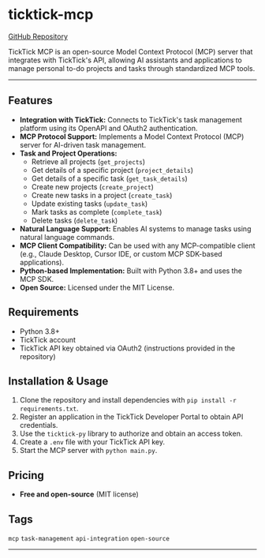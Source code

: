 # ticktick-mcp

[GitHub Repository](https://github.com/ekkyarmandi/ticktick-mcp)

TickTick MCP is an open-source Model Context Protocol (MCP) server that integrates with TickTick's API, allowing AI assistants and applications to manage personal to-do projects and tasks through standardized MCP tools.

---

## Features

- **Integration with TickTick:** Connects to TickTick's task management platform using its OpenAPI and OAuth2 authentication.
- **MCP Protocol Support:** Implements a Model Context Protocol (MCP) server for AI-driven task management.
- **Task and Project Operations:**
  - Retrieve all projects (`get_projects`)
  - Get details of a specific project (`project_details`)
  - Get details of a specific task (`get_task_details`)
  - Create new projects (`create_project`)
  - Create new tasks in a project (`create_task`)
  - Update existing tasks (`update_task`)
  - Mark tasks as complete (`complete_task`)
  - Delete tasks (`delete_task`)
- **Natural Language Support:** Enables AI systems to manage tasks using natural language commands.
- **MCP Client Compatibility:** Can be used with any MCP-compatible client (e.g., Claude Desktop, Cursor IDE, or custom MCP SDK-based applications).
- **Python-based Implementation:** Built with Python 3.8+ and uses the MCP SDK.
- **Open Source:** Licensed under the MIT License.

## Requirements

- Python 3.8+
- TickTick account
- TickTick API key obtained via OAuth2 (instructions provided in the repository)

## Installation & Usage

1. Clone the repository and install dependencies with `pip install -r requirements.txt`.
2. Register an application in the TickTick Developer Portal to obtain API credentials.
3. Use the `ticktick-py` library to authorize and obtain an access token.
4. Create a `.env` file with your TickTick API key.
5. Start the MCP server with `python main.py`.

## Pricing

- **Free and open-source** (MIT license)

## Tags

`mcp` `task-management` `api-integration` `open-source`

---